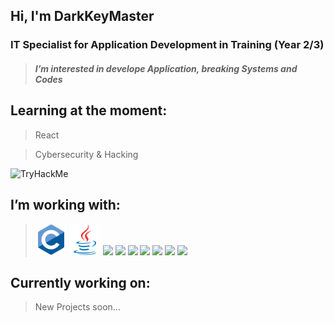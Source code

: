 ## Hi, I'm DarkKeyMaster

### IT Specialist for Application Development in Training (Year 2/3)
> ##### **I’m interested in develope Application, breaking Systems and Codes**
## Learning at the moment:

> React

> Cybersecurity & Hacking

<img src="https://tryhackme-badges.s3.amazonaws.com/DarkKeyMaster.png" alt="TryHackMe">

## I’m working with:
> <img src="https://raw.githubusercontent.com/devicons/devicon/1119b9f84c0290e0f0b38982099a2bd027a48bf1/icons/c/c-original.svg" width="50px">  [<img src="https://raw.githubusercontent.com/devicons/devicon/1119b9f84c0290e0f0b38982099a2bd027a48bf1/icons/java/java-original.svg" width="50px">][Java]  [<img src="https://seeklogo.com/images/C/c-sharp-c-logo-02F17714BA-seeklogo.com.png" width="30px">][C#]  [<img src="https://banner2.cleanpng.com/20180803/abq/kisspng-mysql-cluster-database-management-system-%E4%B8%93-%E9%A2%98-%E5%92%96-%E5%95%A1-%E4%B8%8E-%E4%BB%A3-%E7%A0%81-5b640d8b2a2e53.6067051415332837231728.jpg" width="40px">][MySQL] [<img src="https://upload.wikimedia.org/wikipedia/commons/thumb/6/61/HTML5_logo_and_wordmark.svg/130px-HTML5_logo_and_wordmark.svg.png" width="40px">][HTML] [<img src="https://icon-library.com/images/css-icon-png/css-icon-png-0.jpg" width="30">][CSS] [<img src="https://upload.wikimedia.org/wikipedia/commons/d/d4/Javascript-shield.svg" width="30">][JAVASCRIPT] [<img src="https://banner2.cleanpng.com/20180904/xhu/kisspng-logo-image-computer-icons-php-portable-network-gra-william-davies-meng-mongodb-5b8e9698822d99.0636011515360713205332.jpg" width="30">][PHP] [<img src="https://upload.wikimedia.org/wikipedia/commons/thumb/a/a7/React-icon.svg/640px-React-icon.svg.png" width="40">][REACT]

## Currently working on:
> New Projects soon...


<!---
DarkKeyMaster/DarkKeyMaster is a ✨ special ✨ repository because its `README.md` (this file) appears on your GitHub profile.
You can click the Preview link to take a look at your changes.
--->

[Unity]: https://unity.com/de
[Java]: https://java.com/de/
[C#]: https://docs.microsoft.com/de-de/dotnet/csharp/programming-guide/interop/example-com-class
[MySQL]: https://www.mysql.com/
[HTML]: https://en.wikipedia.org/wiki/HTML5
[CSS]: https://www.w3schools.com/css/css_intro.asp
[JAVASCRIPT]: https://de.wikipedia.org/wiki/JavaScript#:~:text=JavaScript%20(kurz%20JS)%20ist%20eine,M%C3%B6glichkeiten%20von%20HTML%20zu%20erweitern.
[PHP]: https://www.php.net/manual/de/intro-whatis.php
[REACT]: https://de.wikipedia.org/wiki/React
